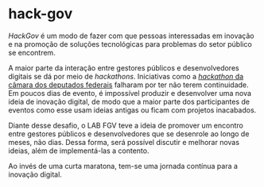 # hack-gov

_HackGov_ é um modo de fazer com que pessoas interessadas em inovação e na promoção de soluções tecnológicas para problemas do setor público se encontrem.

A maior parte da interação entre gestores públicos e desenvolvedores digitais se dá por meio de _hackathons_. Iniciativas como a [_hackathon_ da câmara dos deputados federais](http://www2.camara.leg.br/responsabilidade-social/edulegislativa/educacao-legislativa-1/educacao-para-a-democracia-1/hackathon/2014/hackaton2014) falharam por ter não terem continuidade. Em poucos dias de evento, é impossível produzir e desenvolver uma nova ideia de inovação digital, de modo que a maior parte dos participantes de eventos como esse usam ideias antigas ou ficam com projetos inacabados.

Diante desse desafio, o LAB FGV teve a ideia de promover um encontro entre gestores públicos e desenvolvedores que se desenrole ao longo de meses, não dias. Dessa forma, será possível discutir e melhorar novas ideias, além de implementá-las a contento.

Ao invés de uma curta maratona, tem-se uma jornada contínua para a inovação digital.